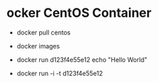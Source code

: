 ocker CentOS Container
=======================

* docker pull centos

* docker images

* docker run d123f4e55e12 echo "Hello World"

* docker run -i -t d123f4e55e12

